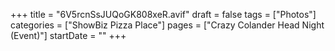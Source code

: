 +++
title = "6V5rcnSsJUQoGK808xeR.avif"
draft = false
tags = ["Photos"]
categories = ["ShowBiz Pizza Place"]
pages = ["Crazy Colander Head Night (Event)"]
startDate = ""
+++
